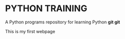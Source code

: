  # PYTHON TRAINING
  
   A Python programs repository for learning Python 
**git git**

This is my first webpage

